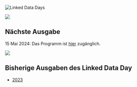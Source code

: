![Linked Data Days](/static-assets/img/linked-data-days.png)
  
![   ](/static-assets/img/white-space-2.jpg)

## Nächste Ausgabe
15 Mai 2024: Das Programm ist [hier](/linked-data-day/) zugänglich.

![   ](/static-assets/img/white-space-2.jpg)
## Bisherige Ausgaben des Linked Data Day

* [2023](/community/linked-data-day-2023/)

